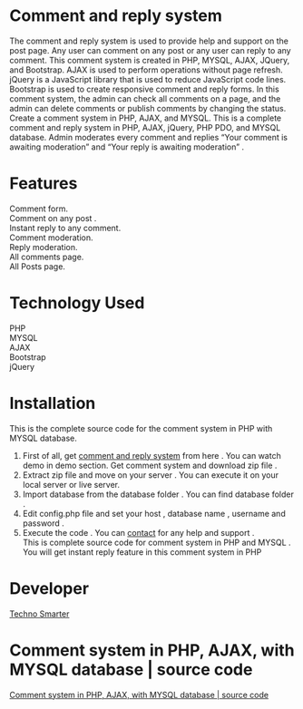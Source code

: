 # Comment and reply system 
The comment and reply system is used to provide help and support on the post page. Any user can comment on any post or any user can reply to any comment. This comment system is created in PHP, MYSQL, AJAX, JQuery, and Bootstrap. AJAX is used to perform operations without page refresh. jQuery is a JavaScript library that is used to reduce JavaScript code lines. Bootstrap is used to create responsive comment and reply forms. In this comment system, the admin can check all comments on a page, and the admin can delete comments or publish comments by changing the status. 
Create a comment system in PHP, AJAX, and MYSQL. This is a complete comment and reply system in PHP, AJAX, jQuery, PHP PDO, and MYSQL database.
Admin moderates every comment and replies “Your comment is awaiting moderation” and “Your reply is awaiting moderation” . 
# Features 
Comment form. <br>
Comment on any post . <br>
Instant reply to any comment. <br>
Comment moderation. <br>
Reply moderation. <br> 
All comments page. <br> 
All Posts page. <br> 
# Technology Used 
PHP <br>
MYSQL <br>
AJAX<br>
Bootstrap<br> 
jQuery <br>
# Installation 
This is the complete source code for the comment system in PHP with MYSQL database.<br>
1.	First of all, get <a href="https://technosmarter.com/item/comment-system-in-php-ajax-with-mysql-database-source-code">comment and reply system</a> from here . You can watch demo in demo section. Get comment system and download zip file .<br> 
2.	Extract zip file and move on your server . You can execute it on your local server or live server.<br> 
3.	Import database from the database folder . You can find database folder . <br>
4.	Edit config.php file and set your host , database name , username and password .<br> 
5.	Execute the code . You can <a href="https://technosmarter.com">contact</a> for any help and support .<br> 
This is complete source code for comment system in PHP and MYSQL . <br>
You will get instant reply feature in this comment system in PHP 
 # Developer 
 <a href="https://technosmarter.com">Techno Smarter </a>
 # Comment system in PHP, AJAX, with MYSQL database | source code
 <a href="https://technosmarter.com/item/comment-system-in-php-ajax-with-mysql-database-source-code">Comment system in PHP, AJAX, with MYSQL database | source code</a>
 
 
